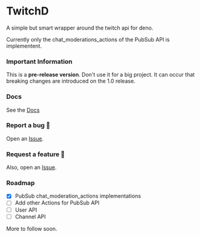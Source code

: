 # TwitchD

A simple but smart wrapper around the twitch api for deno.

Currently only the chat_moderations_actions of the PubSub API is implementent.

### Important Information
This is a **pre-release version**. Don't use it for a big project. It can occur that breaking changes are introduced on the 1.0 release.

### Docs

See the [Docs](pubsub)

### Report a bug :bug:
Open an [Issue](https://github.com/terillos-development/twitchd/issues).

### Request a feature :tada:
Also, open an [Issue](https://github.com/terillos-development/twitchd/issues).


### Roadmap
* [x] PubSub chat_moderation_actions implementations
* [ ] Add other Actions for PubSub API
* [ ] User API
* [ ] Channel API

More to follow soon.
